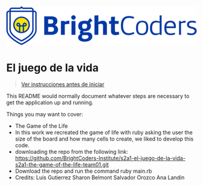 ![BrightCoders Logo](img/logo.png)

# El juego de la vida

> [Ver instrucciones antes de iniciar](./instructions.md)

This README would normally document whatever steps are necessary to get the application up and running.

Things you may want to cover:

- The Game of the Life
- In this work we recreated the game of life with ruby asking the user the size of the board and how many cells to create, we liked to develop this code. 
- downloading the repo from the following link: https://github.com/BrightCoders-Institute/s2a1-el-juego-de-la-vida-s2a1-the-game-of-the-life-team01.git
- Download the repo and run the command ruby main.rb 
- Credits: 
    Luis Gutierrez 
    Sharon Belmont
    Salvador Orozco
    Ana Landin


